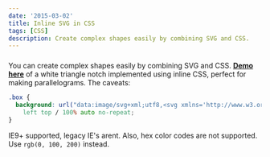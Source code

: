 ```yaml
---
date: '2015-03-02'
title: Inline SVG in CSS
tags: [CSS]
description: Create complex shapes easily by combining SVG and CSS.
---
```


###

<!-- {.-literate-style} -->

You can create complex shapes easily by combining SVG and CSS. **[Demo here](http://cssdeck.com/labs/ip24y9lj)** of a white triangle notch implemented using inline CSS, perfect for making parallelograms. The caveats:

```css
.box {
  background: url("data:image/svg+xml;utf8,<svg xmlns='http://www.w3.org/2000/svg' width='1000' height='20' version='1.1'><polyline fill='white' points='0,0 1000,0 0,20'/></svg>")
    left top / 100% auto no-repeat;
}
```

IE9+ supported, legacy IE's arent. Also, hex color codes are not supported. Use `rgb(0, 100, 200)` instead.
